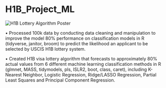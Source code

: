 # H1B_Project_ML

![H1B Lottery Algorithm Poster](https://github.com/[yjchen9596]/[H1B_Project_ML]/blob/[main]/image.jpg?raw=true)


• Processed 100k data by conducting data cleaning and manipulation to improve the model 80% performance on classification
models in R (tidyverse, janitor, broom) to predict the likelihood an applicant to be selected by USCIS H1B lottery system.

• Created H1B visa lottery algorithm that forecasts to approximately 80% actual values from 6 different machine learning classification methods in R (glmnet, MASS, tidymodels, pls, ISLR2, boot, class, caret), including K-Nearest Neighbor,
Logistic Regression, Ridge/LASSO Regression, Partial Least Squares and Principal Component Regression.
